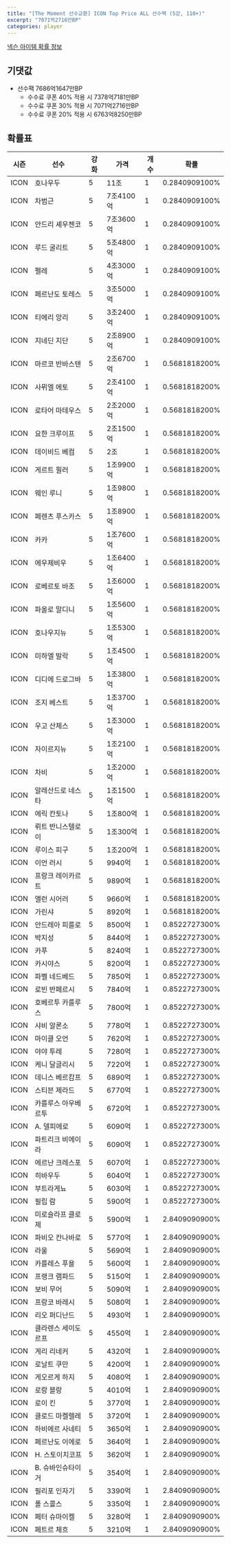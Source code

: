 ```yaml
---
title: "[The Moment 선수교환] ICON Top Price ALL 선수팩 (5강, 110+)"
excerpt: "7071억2716만BP"
categories: player
---
```

[넥슨 아이템 확률 정보](http://iteminfo.nexon.com/probability/fo4?sn=6721)

## 기댓값
- 선수팩 7686억1647만BP
  - 수수료 쿠폰 40% 적용 시 7378억7181만BP
  - 수수료 쿠폰 30% 적용 시 7071억2716만BP
  - 수수료 쿠폰 20% 적용 시 6763억8250만BP


## 확률표

|시즌|선수|강화|가격|개수|확률|
|---|---|---|---|---|---|
|ICON|호나우두|5|11조|1|0.2840909100%|
|ICON|차범근|5|7조4100억|1|0.2840909100%|
|ICON|안드리 셰우첸코|5|7조3600억|1|0.2840909100%|
|ICON|루드 굴리트|5|5조4800억|1|0.2840909100%|
|ICON|펠레|5|4조3000억|1|0.2840909100%|
|ICON|페르난도 토레스|5|3조5000억|1|0.2840909100%|
|ICON|티에리 앙리|5|3조2400억|1|0.2840909100%|
|ICON|지네딘 지단|5|2조8900억|1|0.2840909100%|
|ICON|마르코 반바스텐|5|2조6700억|1|0.5681818200%|
|ICON|사뮈엘 에토|5|2조4100억|1|0.5681818200%|
|ICON|로타어 마테우스|5|2조2000억|1|0.5681818200%|
|ICON|요한 크루이프|5|2조1500억|1|0.5681818200%|
|ICON|데이비드 베컴|5|2조|1|0.5681818200%|
|ICON|게르트 뮐러|5|1조9900억|1|0.5681818200%|
|ICON|웨인 루니|5|1조9800억|1|0.5681818200%|
|ICON|페렌츠 푸스카스|5|1조8900억|1|0.5681818200%|
|ICON|카카|5|1조7600억|1|0.5681818200%|
|ICON|에우제비우|5|1조6400억|1|0.5681818200%|
|ICON|로베르토 바조|5|1조6000억|1|0.5681818200%|
|ICON|파올로 말디니|5|1조5600억|1|0.5681818200%|
|ICON|호나우지뉴|5|1조5300억|1|0.5681818200%|
|ICON|미하엘 발락|5|1조4500억|1|0.5681818200%|
|ICON|디디에 드로그바|5|1조3800억|1|0.5681818200%|
|ICON|조지 베스트|5|1조3700억|1|0.5681818200%|
|ICON|우고 산체스|5|1조3000억|1|0.5681818200%|
|ICON|자이르지뉴|5|1조2100억|1|0.5681818200%|
|ICON|차비|5|1조2000억|1|0.5681818200%|
|ICON|알레산드로 네스타|5|1조1500억|1|0.5681818200%|
|ICON|에릭 칸토나|5|1조800억|1|0.5681818200%|
|ICON|뤼트 반니스텔로이|5|1조300억|1|0.5681818200%|
|ICON|루이스 피구|5|1조200억|1|0.5681818200%|
|ICON|이언 러시|5|9940억|1|0.5681818200%|
|ICON|프랑크 레이카르트|5|9890억|1|0.5681818200%|
|ICON|앨런 시어러|5|9660억|1|0.5681818200%|
|ICON|가린샤|5|8920억|1|0.5681818200%|
|ICON|안드레아 피를로|5|8500억|1|0.8522727300%|
|ICON|박지성|5|8440억|1|0.8522727300%|
|ICON|카푸|5|8240억|1|0.8522727300%|
|ICON|카시야스|5|8200억|1|0.8522727300%|
|ICON|파벨 네드베드|5|7850억|1|0.8522727300%|
|ICON|로빈 반페르시|5|7840억|1|0.8522727300%|
|ICON|호베르투 카를루스|5|7800억|1|0.8522727300%|
|ICON|샤비 알론소|5|7780억|1|0.8522727300%|
|ICON|마이클 오언|5|7620억|1|0.8522727300%|
|ICON|야야 투레|5|7280억|1|0.8522727300%|
|ICON|케니 달글리시|5|7220억|1|0.8522727300%|
|ICON|데니스 베르캄프|5|6890억|1|0.8522727300%|
|ICON|스티븐 제라드|5|6770억|1|0.8522727300%|
|ICON|카를루스 아우베르투|5|6720억|1|0.8522727300%|
|ICON|A. 델피에로|5|6090억|1|0.8522727300%|
|ICON|파트리크 비에이라|5|6090억|1|0.8522727300%|
|ICON|에르난 크레스포|5|6070억|1|0.8522727300%|
|ICON|히바우두|5|6040억|1|0.8522727300%|
|ICON|부트라게뇨|5|6030억|1|0.8522727300%|
|ICON|필립 람|5|5900억|1|0.8522727300%|
|ICON|미로슬라프 클로제|5|5900억|1|2.8409090900%|
|ICON|파비오 칸나바로|5|5770억|1|2.8409090900%|
|ICON|라울|5|5690억|1|2.8409090900%|
|ICON|카를레스 푸욜|5|5600억|1|2.8409090900%|
|ICON|프랭크 램파드|5|5150억|1|2.8409090900%|
|ICON|보비 무어|5|5090억|1|2.8409090900%|
|ICON|프랑코 바레시|5|5080억|1|2.8409090900%|
|ICON|리오 퍼디난드|5|4930억|1|2.8409090900%|
|ICON|클라렌스 세이도르프|5|4550억|1|2.8409090900%|
|ICON|게리 리네커|5|4320억|1|2.8409090900%|
|ICON|로날트 쿠만|5|4200억|1|2.8409090900%|
|ICON|게오르게 하지|5|4080억|1|2.8409090900%|
|ICON|로랑 블랑|5|4010억|1|2.8409090900%|
|ICON|로이 킨|5|3770억|1|2.8409090900%|
|ICON|클로드 마켈렐레|5|3720억|1|2.8409090900%|
|ICON|하비에르 사네티|5|3650억|1|2.8409090900%|
|ICON|페르난도 이에로|5|3640억|1|2.8409090900%|
|ICON|H. 스토이치코프|5|3620억|1|2.8409090900%|
|ICON|B. 슈바인슈타이거|5|3540억|1|2.8409090900%|
|ICON|필리포 인자기|5|3390억|1|2.8409090900%|
|ICON|폴 스콜스|5|3350억|1|2.8409090900%|
|ICON|페터 슈마이켈|5|3280억|1|2.8409090900%|
|ICON|페트르 체흐|5|3210억|1|2.8409090900%|
